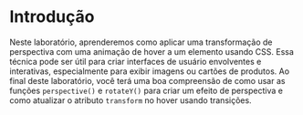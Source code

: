 # Introdução

Neste laboratório, aprenderemos como aplicar uma transformação de perspectiva com uma animação de hover a um elemento usando CSS. Essa técnica pode ser útil para criar interfaces de usuário envolventes e interativas, especialmente para exibir imagens ou cartões de produtos. Ao final deste laboratório, você terá uma boa compreensão de como usar as funções `perspective()` e `rotateY()` para criar um efeito de perspectiva e como atualizar o atributo `transform` no hover usando transições.
